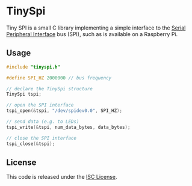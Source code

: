 # TinySpi
Tiny SPI is a small C library implementing a simple interface to the [Serial Peripheral Interface](https://en.wikipedia.org/wiki/Serial_Peripheral_Interface_Bus) bus (SPI), such as is available on a Raspberry Pi.

## Usage
```c
#include "tinyspi.h"

#define SPI_HZ 2000000 // bus frequency

// declare the TinySpi structure
TinySpi tspi;

// open the SPI interface
tspi_open(&tspi, "/dev/spidev0.0", SPI_HZ);

// send data (e.g. to LEDs)
tspi_write(&tspi, num_data_bytes, data_bytes);

// close the SPI interface
tspi_close(&tspi);
```

## License
This code is released under the [ISC License](https://opensource.org/licenses/ISC).
